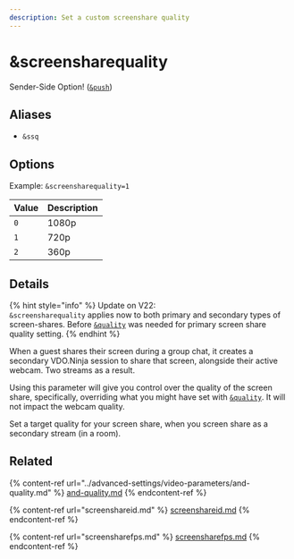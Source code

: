 ```yaml
---
description: Set a custom screenshare quality
---
```


# \&screensharequality

Sender-Side Option! ([`&push`](push.md))

## Aliases

* `&ssq`

## Options

Example: `&screensharequality=1`

| Value | Description |
| ----- | ----------- |
| `0`   | 1080p       |
| `1`   | 720p        |
| `2`   | 360p        |

## Details

{% hint style="info" %}
Update on V22:\
`&screensharequality` applies now to both primary and secondary types of screen-shares. Before [`&quality`](../advanced-settings/video-parameters/and-quality.md) was needed for primary screen share quality setting.
{% endhint %}

When a guest shares their screen during a group chat, it creates a secondary VDO.Ninja session to share that screen, alongside their active webcam. Two streams as a result.

Using this parameter will give you control over the quality of the screen share, specifically, overriding what you might have set with [`&quality`](../advanced-settings/video-parameters/and-quality.md). It will not impact the webcam quality.

Set a target quality for your screen share, when you screen share as a secondary stream (in a room).

## Related

{% content-ref url="../advanced-settings/video-parameters/and-quality.md" %}
[and-quality.md](../advanced-settings/video-parameters/and-quality.md)
{% endcontent-ref %}

{% content-ref url="screenshareid.md" %}
[screenshareid.md](screenshareid.md)
{% endcontent-ref %}

{% content-ref url="screensharefps.md" %}
[screensharefps.md](screensharefps.md)
{% endcontent-ref %}

